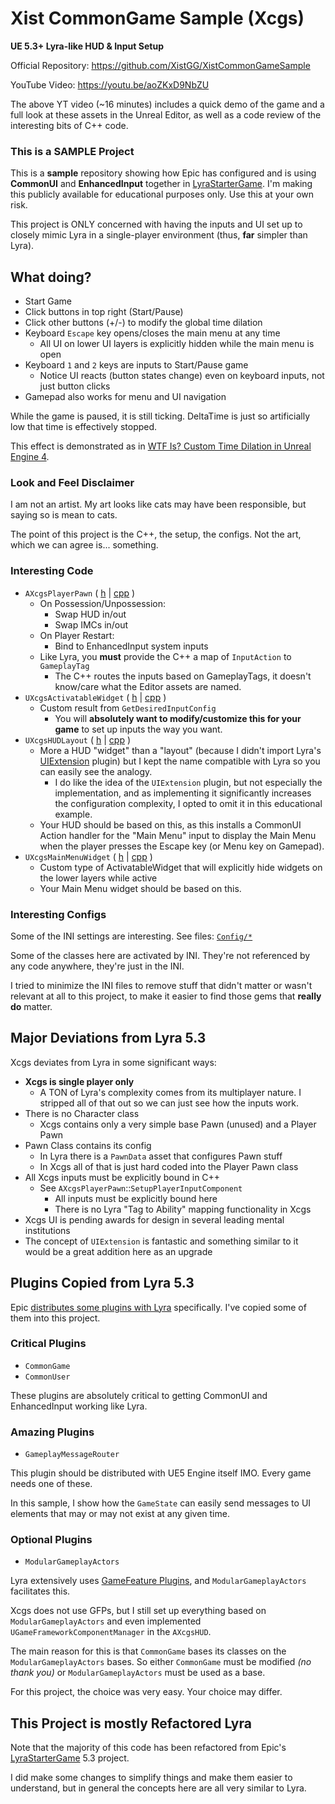 ﻿
# Xist CommonGame Sample (Xcgs)

**UE 5.3+ Lyra-like HUD & Input Setup**

Official Repository: https://github.com/XistGG/XistCommonGameSample

YouTube Video: https://youtu.be/aoZKxD9NbZU

The above YT video (~16 minutes) includes a quick demo of the game
and a full look at these assets in the Unreal Editor, as well as a
code review of the interesting bits of C++ code.


### This is a SAMPLE Project

This is a **sample** repository
showing how Epic has configured and is using
**CommonUI** and **EnhancedInput** together in
[LyraStarterGame](https://x157.github.io/UE5/LyraStarterGame/).
I'm making this publicly available for educational purposes only.
Use this at your own risk.

This project is ONLY concerned with having the inputs and UI set up to closely mimic Lyra
in a single-player environment (thus, **far** simpler than Lyra).


## What doing?

- Start Game
- Click buttons in top right (Start/Pause)
- Click other buttons (+/-) to modify the global time dilation
- Keyboard `Escape` key opens/closes the main menu at any time
  - All UI on lower UI layers is explicitly hidden while the main menu is open
- Keyboard `1` and `2` keys are inputs to Start/Pause game
  - Notice UI reacts (button states change) even on keyboard inputs, not just button clicks
- Gamepad also works for menu and UI navigation

While the game is paused, it is still ticking.  DeltaTime is just
so artificially low that time is effectively stopped.

This effect is demonstrated as in
[WTF Is? Custom Time Dilation in Unreal Engine 4](https://www.youtube.com/watch?v=VeA2K1coDVw).

### Look and Feel Disclaimer

I am not an artist.  My art looks like cats may have been responsible,
but saying so is mean to cats.

The point of this project is the C++, the setup, the configs.
Not the art, which we can agree is... something.


### Interesting Code

- `AXcgsPlayerPawn`
  ( [h](./Source/XistCommonGameSample/Player/XcgsPlayerPawn.h)
  | [cpp](./Source/XistCommonGameSample/Player/XcgsPlayerPawn.cpp)
  )
  - On Possession/Unpossession:
    - Swap HUD in/out
    - Swap IMCs in/out
  - On Player Restart:
    - Bind to EnhancedInput system inputs
  - Like Lyra, you **must** provide the C++ a map of `InputAction` to `GameplayTag`
    - The C++ routes the inputs based on GameplayTags,
      it doesn't know/care what the Editor assets are named.
- `UXcgsActivatableWidget`
  ( [h](./Source/XistCommonGameSample/UI/XcgsActivatableWidget.h)
  | [cpp](./Source/XistCommonGameSample/UI/XcgsActivatableWidget.cpp)
  )
  - Custom result from `GetDesiredInputConfig`
    - You will **absolutely want to modify/customize this for your game** to set up inputs the way you want.
- `UXcgsHUDLayout`
  ( [h](./Source/XistCommonGameSample/UI/XcgsHUDLayout.h)
  | [cpp](./Source/XistCommonGameSample/UI/XcgsHUDLayout.cpp)
  )
  - More a HUD "widget" than a "layout" (because I didn't import Lyra's
    [UIExtension](https://x157.github.io/UE5/UIExtension/) plugin)
    but I kept the name compatible with Lyra so you can easily
    see the analogy.
    - I do like the idea of the `UIExtension` plugin, but not especially the implementation,
      and as implementing it significantly increases the configuration complexity,
      I opted to omit it in this educational example.
  - Your HUD should be based on this, as this installs a CommonUI Action handler for the "Main Menu" input
    to display the Main Menu when the player presses the Escape key (or Menu key on Gamepad).
- `UXcgsMainMenuWidget`
  ( [h](./Source/XistCommonGameSample/UI/Foundation/XcgsMainMenuWidget.h)
  | [cpp](./Source/XistCommonGameSample/UI/Foundation/XcgsMainMenuWidget.cpp)
  )
  - Custom type of ActivatableWidget that will explicitly hide widgets on the lower layers while active
  - Your Main Menu widget should be based on this.


### Interesting Configs

Some of the INI settings are interesting. See files: [`Config/*`](./Config/)

Some of the classes here are activated by INI.  They're not referenced by any
code anywhere, they're just in the INI.

I tried to minimize the INI files to remove stuff that didn't matter or wasn't relevant
at all to this project, to make it easier to find those gems that **really do** matter.


## Major Deviations from Lyra 5.3

Xcgs deviates from Lyra in some significant ways:

- **Xcgs is single player only**
  - A TON of Lyra's complexity comes from its multiplayer nature.
    I stripped all of that out so we can just see how the inputs work.
- There is no Character class
  - Xcgs contains only a very simple base Pawn (unused) and a Player Pawn
- Pawn Class contains its config
  - In Lyra there is a `PawnData` asset that configures Pawn stuff
  - In Xcgs all of that is just hard coded into the Player Pawn class
- All Xcgs inputs must be explicitly bound in C++
  - See `AXcgsPlayerPawn`::`SetupPlayerInputComponent`
    - All inputs must be explicitly bound here
    - There is no Lyra "Tag to Ability" mapping functionality in Xcgs
- Xcgs UI is pending awards for design in several leading mental institutions
- The concept of `UIExtension` is fantastic and something similar to it would be a great addition here as an upgrade


## Plugins Copied from Lyra 5.3

Epic [distributes some plugins with Lyra](https://x157.github.io/UE5/LyraStarterGame/Plugins/)
specifically.  I've copied some of them into this project.


### Critical Plugins

- `CommonGame`
- `CommonUser`

These plugins are absolutely critical to getting CommonUI and EnhancedInput working like Lyra.

### Amazing Plugins

- `GameplayMessageRouter`

This plugin should be distributed with UE5 Engine itself IMO.
Every game needs one of these.

In this sample, I show how the `GameState` can easily send messages to UI elements
that may or may not exist at any given time.

### Optional Plugins

- `ModularGameplayActors`

Lyra extensively uses [GameFeature Plugins](https://x157.github.io/UE5/GameFeatures/),
and `ModularGameplayActors` facilitates this.

Xcgs does not use GFPs, but I still set up everything based on `ModularGameplayActors`
and even implemented `UGameFrameworkComponentManager` in the `AXcgsHUD`.

The main reason for this is that `CommonGame` bases its classes on the
`ModularGameplayActors` bases.  So either `CommonGame` must be modified
*(no thank you)* or `ModularGameplayActors` must be used as a base.

For this project, the choice was very easy.  Your choice may differ.


## This Project is mostly Refactored Lyra

Note that the majority of this code has been refactored from Epic's
[LyraStarterGame](https://x157.github.io/UE5/LyraStarterGame/) 5.3
project.

I did make some changes to simplify things and make them easier to understand,
but in general the concepts here are all very similar to Lyra.

